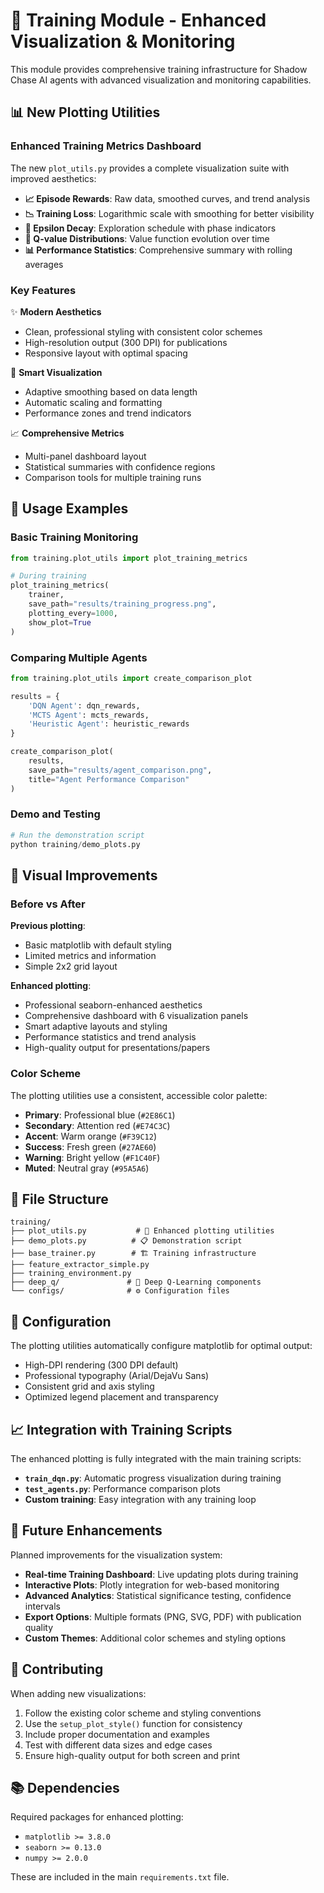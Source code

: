 # 🚀 Training Module - Enhanced Visualization & Monitoring

This module provides comprehensive training infrastructure for Shadow Chase AI agents with advanced visualization and monitoring capabilities.

## 📊 New Plotting Utilities

### Enhanced Training Metrics Dashboard

The new `plot_utils.py` provides a complete visualization suite with improved aesthetics:

- **📈 Episode Rewards**: Raw data, smoothed curves, and trend analysis
- **📉 Training Loss**: Logarithmic scale with smoothing for better visibility  
- **🎯 Epsilon Decay**: Exploration schedule with phase indicators
- **🔢 Q-value Distributions**: Value function evolution over time
- **📊 Performance Statistics**: Comprehensive summary with rolling averages

### Key Features

✨ **Modern Aesthetics**
- Clean, professional styling with consistent color schemes
- High-resolution output (300 DPI) for publications
- Responsive layout with optimal spacing

🎨 **Smart Visualization**
- Adaptive smoothing based on data length
- Automatic scaling and formatting
- Performance zones and trend indicators

📈 **Comprehensive Metrics**
- Multi-panel dashboard layout
- Statistical summaries with confidence regions
- Comparison tools for multiple training runs

## 🔧 Usage Examples

### Basic Training Monitoring

```python
from training.plot_utils import plot_training_metrics

# During training
plot_training_metrics(
    trainer, 
    save_path="results/training_progress.png",
    plotting_every=1000,
    show_plot=True
)
```

### Comparing Multiple Agents

```python
from training.plot_utils import create_comparison_plot

results = {
    'DQN Agent': dqn_rewards,
    'MCTS Agent': mcts_rewards,
    'Heuristic Agent': heuristic_rewards
}

create_comparison_plot(
    results, 
    save_path="results/agent_comparison.png",
    title="Agent Performance Comparison"
)
```

### Demo and Testing

```python
# Run the demonstration script
python training/demo_plots.py
```

## 🎨 Visual Improvements

### Before vs After

**Previous plotting**:
- Basic matplotlib with default styling
- Limited metrics and information
- Simple 2x2 grid layout

**Enhanced plotting**:
- Professional seaborn-enhanced aesthetics
- Comprehensive dashboard with 6 visualization panels
- Smart adaptive layouts and styling
- Performance statistics and trend analysis
- High-quality output for presentations/papers

### Color Scheme

The plotting utilities use a consistent, accessible color palette:
- **Primary**: Professional blue (`#2E86C1`)
- **Secondary**: Attention red (`#E74C3C`) 
- **Accent**: Warm orange (`#F39C12`)
- **Success**: Fresh green (`#27AE60`)
- **Warning**: Bright yellow (`#F1C40F`)
- **Muted**: Neutral gray (`#95A5A6`)

## 📁 File Structure

```
training/
├── plot_utils.py           # 🎨 Enhanced plotting utilities
├── demo_plots.py          # 📋 Demonstration script
├── base_trainer.py        # 🏗️ Training infrastructure
├── feature_extractor_simple.py
├── training_environment.py
├── deep_q/               # 🧠 Deep Q-Learning components
└── configs/              # ⚙️ Configuration files
```

## 🔧 Configuration

The plotting utilities automatically configure matplotlib for optimal output:

- High-DPI rendering (300 DPI default)
- Professional typography (Arial/DejaVu Sans)
- Consistent grid and axis styling
- Optimized legend placement and transparency

## 📈 Integration with Training Scripts

The enhanced plotting is fully integrated with the main training scripts:

- **`train_dqn.py`**: Automatic progress visualization during training
- **`test_agents.py`**: Performance comparison plots
- **Custom training**: Easy integration with any training loop

## 🚀 Future Enhancements

Planned improvements for the visualization system:

- **Real-time Training Dashboard**: Live updating plots during training
- **Interactive Plots**: Plotly integration for web-based monitoring
- **Advanced Analytics**: Statistical significance testing, confidence intervals
- **Export Options**: Multiple formats (PNG, SVG, PDF) with publication quality
- **Custom Themes**: Additional color schemes and styling options

## 🤝 Contributing

When adding new visualizations:

1. Follow the existing color scheme and styling conventions
2. Use the `setup_plot_style()` function for consistency
3. Include proper documentation and examples
4. Test with different data sizes and edge cases
5. Ensure high-quality output for both screen and print

## 📚 Dependencies

Required packages for enhanced plotting:
- `matplotlib >= 3.8.0`
- `seaborn >= 0.13.0` 
- `numpy >= 2.0.0`

These are included in the main `requirements.txt` file.
